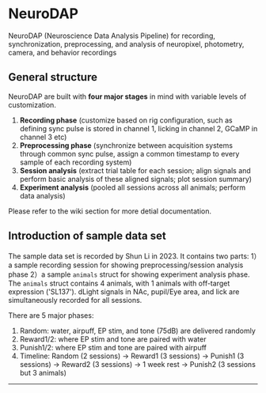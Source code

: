 # NeuroDAP
 NeuroDAP (Neuroscience Data Analysis Pipeline) for recording, synchronization, preprocessing, and analysis of neuropixel, photometry, camera, and behavior recordings

 ## General structure

 NeuroDAP are built with **four major stages** in mind with variable levels of customization. 
 1. **Recording phase** (customize based on rig configuration, such as defining sync pulse is stored in channel 1, licking in channel 2, GCaMP in channel 3 etc)
 2. **Preprocessing phase** (synchronize between acquisition systems through common sync pulse, assign a common timestamp to every sample of each recording system)
 3. **Session analysis** (extract trial table for each session; align signals and perform basic analysis of these aligned signals; plot session summary)
 4. **Experiment analysis** (pooled all sessions across all animals; perform data analysis)

 Please refer to the wiki section for more detial documentation.

 ## Introduction of sample data set

The sample data set is recorded by Shun Li in 2023. It contains two parts: 1）a sample recording session for showing preprocessing/session analysis phase 2）a sample `animals` struct for showing experiment analysis phase. The `animals` struct contains 4 animals, with 1 animals with off-target expression ('SL137'). dLight signals in NAc, pupil/Eye area, and lick are simultaneously recorded for all sessions.

There are 5 major phases:
1. Random: water, airpuff, EP stim, and tone (75dB) are delivered randomly
2. Reward1/2: where EP stim and tone are paired with water
3. Punish1/2: where EP stim and tone are paired with airpuff
4. Timeline: Random (2 sessions) -> Reward1 (3 sessions) -> Punish1 (3 sessions) -> Reward2 (3 sessions) -> 1 week rest -> Punish2 (3 sessions but 3 animals)

 ***

